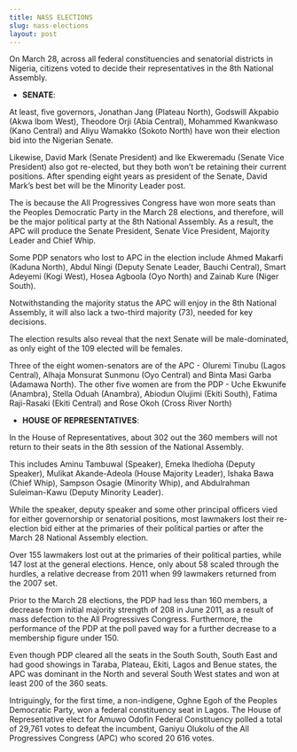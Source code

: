 ```yaml
---
title: NASS ELECTIONS
slug: nass-elections
layout: post
---
```


On March 28, across all federal constituencies and senatorial districts in Nigeria, citizens voted to decide their representatives in the 8th National Assembly.

- **SENATE**:

At least, five governors, Jonathan Jang (Plateau North), Godswill Akpabio (Akwa Ibom West), Theodore Orji (Abia Central), Mohammed Kwankwaso (Kano Central) and Aliyu Wamakko (Sokoto North) have won their election bid into the Nigerian Senate. 

Likewise, David Mark (Senate President) and Ike Ekweremadu (Senate Vice President)  also got re-elected, but they both won’t be retaining their current positions. After spending eight years as president of the Senate, David Mark’s best bet will be the Minority Leader post.

The is because the All Progressives Congress have won more seats than the Peoples Democratic Party in the March 28 elections, and therefore, will be the major political party at the 8th National Assembly. As a result, the APC will produce the Senate President, Senate Vice President, Majority Leader and Chief Whip.

Some PDP senators who lost to APC in the election include Ahmed Makarfi (Kaduna North), Abdul Ningi (Deputy Senate Leader, Bauchi Central), Smart Adeyemi (Kogi West), Hosea Agboola (Oyo North) and Zainab Kure (Niger South). 

Notwithstanding the majority status the APC will enjoy in the 8th National Assembly, it will also lack a two-third majority (73), needed for key decisions.

The election results also reveal that the next Senate will be male-dominated, as only eight of the 109 elected will be females. 

Three of the eight women-senators are of the APC - Oluremi Tinubu (Lagos Central), Alhaja Monsurat Sunmonu (Oyo Central) and Binta Masi Garba (Adamawa North). The other five women are from the PDP - Uche Ekwunife (Anambra), Stella Oduah (Anambra), Abiodun Olujimi (Ekiti South), Fatima Raji-Rasaki (Ekiti Central) and Rose Okoh (Cross River North)

- **HOUSE OF REPRESENTATIVES**:

In the House of Representatives, about 302 out the 360 members will not return to their seats in the 8th session of the National Assembly. 

This includes Aminu Tambuwal (Speaker), Emeka Ihedioha (Deputy Speaker), Mulikat Akande-Adeola (House Majority Leader), Ishaka Bawa (Chief Whip),   Sampson Osagie (Minority Whip), and Abdulrahman Suleiman-Kawu (Deputy Minority Leader).

While the speaker, deputy speaker and some other principal officers vied for either governorship or senatorial positions, most lawmakers lost their re-election bid either at the primaries of their political parties or after the March 28 National Assembly election.

Over 155 lawmakers lost out at the primaries of their political parties, while 147 lost at the general elections. Hence, only about 58 scaled through the hurdles, a relative decrease from 2011 when 99 lawmakers returned from the 2007 set.

Prior to the March 28 elections, the PDP had less than 160 members, a decrease from initial majority strength of 208 in June 2011, as a result of mass defection to the All Progressives Congress. Furthermore, the performance of the PDP at the poll paved way for a further decrease to a membership figure under 150.

Even though PDP cleared all the seats in the South South, South East and had good showings in Taraba, Plateau, Ekiti, Lagos and Benue states, the APC was dominant in the North and several South West states  and won at least 200 of the 360 seats.

Intriguingly, for the first time, a non-indigene, Oghne Egoh of the Peoples Democratic Party, won a federal constituency seat in Lagos. The House of Representative elect for Amuwo Odofin Federal Constituency polled a total of 29,761 votes to defeat the incumbent, Ganiyu Olukolu of the All Progressives Congress (APC) who scored 20 616 votes.
